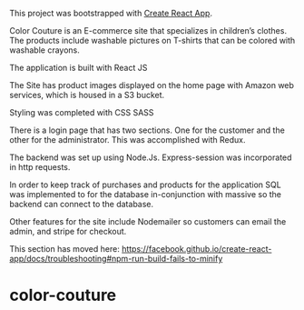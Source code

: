 This project was bootstrapped with [Create React App](https://github.com/facebook/create-react-app).

Color Couture is an E-commerce site that specializes in children’s clothes.
The products include washable pictures on T-shirts that can be colored with washable crayons.

The application is built with React JS

The Site has product images displayed on the home page with Amazon web services, which is housed in a S3 bucket.

Styling was completed with CSS SASS

There is a login page that has two sections. One for the customer and the other for the administrator. This was accomplished with Redux.

The backend was set up using Node.Js. Express-session was incorporated in http requests.

In order to keep track of purchases and products for the application SQL was implemented to for the database in-conjunction with massive so the backend can connect to the database.

Other features for the site include Nodemailer so customers can email the admin, and stripe for checkout.



This section has moved here: https://facebook.github.io/create-react-app/docs/troubleshooting#npm-run-build-fails-to-minify
# color-couture
